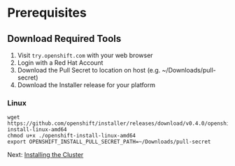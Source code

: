 # Prerequisites

## Download Required Tools

1. Visit `try.openshift.com` with your web browser
1. Login with a Red Hat Account
1. Download the Pull Secret to location on host (e.g. ~/Downloads/pull-secret)
1. Download the Installer release for your platform

### Linux

```
wget https://github.com/openshift/installer/releases/download/v0.4.0/openshift-install-linux-amd64
chmod u+x ./openshift-install-linux-amd64
export OPENSHIFT_INSTALL_PULL_SECRET_PATH=~/Downloads/pull-secret
```

Next: [Installing the Cluster](02-install.md)